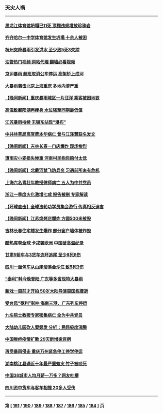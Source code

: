 ### 天灾人祸
---
#### [黑龙江体育馆坍塌已11死 顶棚违规堆放珍珠岩](../../pages/ncid280/n14040594.md?07241245) 
#### [齐齐哈尔一中学体育馆发生坍塌 十余人被困](../../pages/ncid280/n14040439.md?07241245) 
#### [杭州突降暴雨引发洪水 至少致5死3失踪](../../pages/ncid280/n14040312.md?07241245) 
#### [油管热门视频 网站代理 翻墙必看视频](http://138.2.39.72:81/youtube.html?epic-marker?07241245)
#### [京沪暴雨 航班取消公车停运 高架桥上成河](../../pages/ncid280/n14039904.md?07241245) 
#### [大暴雨袭击北京上海重庆 多地内涝严重](../../pages/ncid280/n14039873.md?07241245) 
#### [【晚间新闻】重庆暴雨城区一片汪洋 乘客被困地铁](../../pages/ncid280/n14039897.md?07241245) 
#### [高温致鄱阳湖再瘦身 水位降至同期最低值](../../pages/ncid280/n14039103.md?07241245) 
#### [江苏暴雨持续 无锡东站现“瀑布”](../../pages/ncid280/n14038990.md?07241245) 
#### [中共林草局高官费本华病亡 曾与江泽慧联名发文](../../pages/ncid280/n14038786.md?07241245) 
#### [【晚间新闻】吉林长春一门店爆炸 现场惨烈](../../pages/ncid280/n14038419.md?07241245) 
#### [遭雨灾小麦损失惨重 河南村民抱怨赔付太低](../../pages/ncid280/n14037982.md?07241245) 
#### [【晚间新闻】北戴河禁飞防兵变 习遇前所未有危机](../../pages/ncid280/n14037467.md?07241245) 
#### [上海六名青壮年教授律师病亡 五人为中共党员](../../pages/ncid280/n14037020.md?07241245) 
#### [浙江一季度火化激增七成 报告被删 专家解读](../../pages/ncid280/n14036590.md?07241245) 
#### [【环球直击】全球法轮功学员集会游行 传真相反迫害](../../pages/ncid280/n14036351.md?07241245) 
#### [【晚间新闻】江苏烧烤店爆炸 方圆500米被毁](../../pages/ncid280/n14036350.md?07241245) 
#### [吉林长春住宅楼发生爆炸 部分窗户墙体被炸毁](../../pages/ncid280/n14036630.md?07241245) 
#### [酷热席卷全球 卡戎袭欧洲 中国破高温纪录](../../pages/ncid280/n14036110.md?07241245) 
#### [甘肃5轿车与3货车连环追尾 至少8死6伤](../../pages/ncid280/n14035800.md?07241245) 
#### [四川一面包车从山崖滚落金沙江 致5死3伤](../../pages/ncid280/n14035623.md?07241245) 
#### [“泰利”料今晚登陆 广东等多省现特大暴雨](../../pages/ncid280/n14035793.md?07241245) 
#### [新戏一周前才开拍 50岁大陆导演周国栋骤逝](../../pages/ncid280/n14035657.md?07241245) 
#### [受台风“泰利”影响 海南三港、广东列车停运](../../pages/ncid280/n14035072.md?07241245) 
#### [九名院士教授专家密集病亡 全为中共党员](../../pages/ncid280/n14034922.md?07241245) 
#### [大陆幼儿园砍人案频发 分析：民怨极度沸腾](../../pages/ncid280/n14034557.md?07241245) 
#### [中国猴痘疫情扩散 29天新增逾百例](../../pages/ncid280/n14034675.md?07241245) 
#### [再受暴雨侵击 重庆万州紧急停工停学停运](../../pages/ncid280/n14034176.md?07241245) 
#### [湖南桃江县遇近十年最严重蝗灾 竹子被咬死](../../pages/ncid280/n14034279.md?07241245) 
#### [中国38城市人均月薪一万多？网友吐槽](../../pages/ncid280/n14033544.md?07241245) 
#### [四川资中货车与客车相撞 20多人受伤](../../pages/ncid280/n14033570.md?07241245) 

---
#### 第 [ [191](./191.md?07241245) / [190](./190.md?07241245) / [189](./189.md?07241245) / [188](./188.md?07241245) / [187](./187.md?07241245) / [186](./186.md?07241245) / [185](./185.md?07241245) / [184](./184.md?07241245) ] 页
